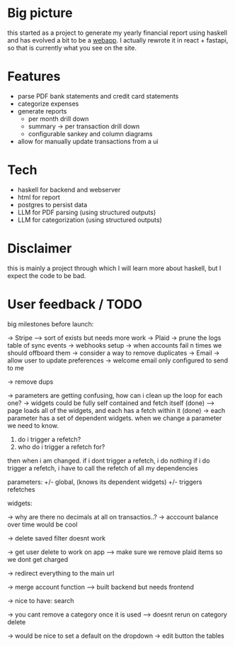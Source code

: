 # Big picture

this started as a project to generate my yearly financial report using haskell
and has evolved a bit to be a [webapp](https://myfinancereport.com/).
I actually rewrote it in react + fastapi, so that is currently what you see on the site.

# Features

- parse PDF bank statements and credit card statements
- categorize expenses
- generate reports
  - per month drill down
  - summary -> per transaction drill down
  - configurable sankey and column diagrams
- allow for manually update transactions from a ui

# Tech

- haskell for backend and webserver
- html for report
- postgres to persist data
- LLM for PDF parsing (using structured outputs)
- LLM for categorization (using structured outputs)

# Disclaimer

this is mainly a project through which I will learn more about haskell, but I expect the code to be bad.


# User feedback / TODO

big milestones before launch:

-> Stripe
  --> sort of exists but needs more work
-> Plaid
  -> prune the logs table of sync events
  -> webhooks setup
  -> when accounts fail n times we should offboard them
  -> consider a way to remove duplicates
-> Email
  -> allow user to update preferences
  -> welcome email only configured to send to me

-> remove dups

-> parameters are getting confusing, how can i clean up the loop for each one?
  -> widgets could be fully self contained and fetch itself (done)
  --> page loads all of the widgets, and each has a fetch within it (done)
  -> each parameter has a set of dependent widgets. when we change a parameter we need to know.

  1. do i trigger a refetch?
  2. who do i trigger a refetch for?

  then when i am changed. if i dont trigger a refetch, i do nothing
  if i do trigger a refetch, i have to call the refetch of all my dependencies

  parameters:
  +/- global, (knows its dependent widgets)
  +/- triggers refetches

  widgets:



-> why are there no decimals at all on transactios..?
-> acccount balance over time would be cool

-> delete saved filter doesnt work

-> get user delete to work on app
--> make sure we remove plaid items so we dont get charged

-> redirect everything to the main url

-> merge account function
--> built backend but needs frontend

-> nice to have: search

-> you cant remove a category once it is used
--> doesnt rerun on category delete



-> would be nice to set a default on the dropdown
-> edit button the tables
